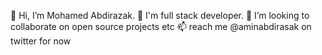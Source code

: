 👋 Hi, I’m Mohamed Abdirazak.
🎩 I'm full stack developer.
💞️ I’m looking to collaborate on open source projects etc
📫 reach me @aminabdirasak on twitter for now
